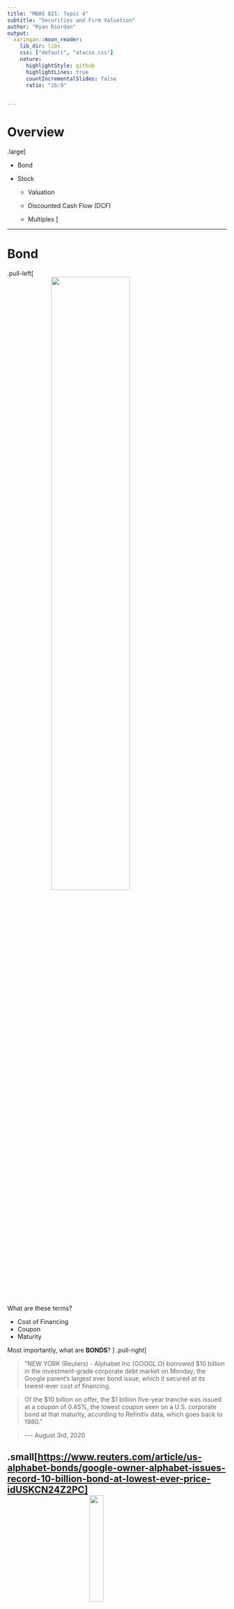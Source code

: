 ```yaml
---
title: "MBAS 821: Topic 4"
subtitle: "Securities and Firm Valuation"
author: "Ryan Riordan"
output:
  xaringan::moon_reader:
    lib_dir: libs
    css: ["default", "atacss.css"]
    nature:
      highlightStyle: github
      highlightLines: true
      countIncrementalSlides: false
      ratio: "16:9"
  

---
```

<style type="text/css">
.remark-slide-content {
  font-size: 18px;
  padding: 20px 80px 20px 80px;
}
.remark-code, .remark-inline-code {
  background: #f0f0f0;
}
.remark-code {
  font-size: 20px;
}
.huge .remark-code { /*Change made here*/
  font-size: 200% !important;
}
.tiny .remark-code { /*Change made here*/
  font-size: 75% !important;
}
</style>

# Overview

.large[
- Bond

- Stock

  - Valuation
  
  - Discounted Cash Flow (DCF)
  
  - Multiples
]

---

# Bond

.pull-left[
<img src="01-alphabet.PNG" width="60%" style="display: block; margin: auto;" />

What are these terms?

- Cost of Financing
- Coupon
- Maturity

Most importantly, what are **BONDS**?
]
.pull-right[
> "NEW YORK (Reuters) - Alphabet Inc (GOOGL.O) borrowed $10 billion in the investment-grade corporate debt market on Monday, the Google parent’s largest ever bond issue, which it secured at its lowest-ever cost of financing.

> Of the $10 billion on offer, the $1 billion five-year tranche was issued at a coupon of 0.45%, the lowest coupon seen on a U.S. corporate bond at that maturity, according to Refinitiv data, which goes back to 1980."

> --- August 3rd, 2020

.small[https://www.reuters.com/article/us-alphabet-bonds/google-owner-alphabet-issues-record-10-billion-bond-at-lowest-ever-price-idUSKCN24Z2PC]
<img src="02-james.jpg" width="25%" style="display: block; margin: auto;" />
]
---

# Bond

.pull-left[.large[
**Bond** is a security sold by a government or a corporation to raise money from investors in exchange for a promised future payment.

<br><br>

Examples: T-Bills, T-Notes, T-Bonds, Commercial Paper, Corporate Bonds, Municipal Bonds, Mortgage-backed Securities, Asset-backed Securities, etc.
]]
.pull-right[
<img src="03-bond.jpg" width="100%" style="display: block; margin: auto;" />
]
---

# Bonds: Terminology

.large[
Maturity (n): The final repayment date of a bond.

Coupon payment (**CPN**): The promised interest payments of a bond, paid periodically until maturity.

Face Value (**FV**) / Par value / Principal value: The notional amount of the bond used to compute the interest. The face value is typically repaid at maturity.

Yield to Maturity (**YTM**): The **YTM** is the Return on Investment (**ROI**) in a bond that is held to its maturity date. It is essentially the **IRR** taking considerations of the current market price of the bond and the future cash flows of the bond.

Coupon rate: The sum of all coupon payments in 1 year divided by the face value of the bond.
]

---

# Bond: Example

.large[
A bond with par value $1,000 with 8% coupon and semi-annual payments, maturing in 5 years.

This means that:
]

- $1,000 x 8% = $80 coupon payment per year.

- Since coupons are paid semi-annually, $80 / 2 = $40 will be paid every 6 months as coupon payments.

- $1,000 face value will be repaid at year 5.
<img src="04-couponbond.png" width="80%" style="display: block; margin: auto;" />
---
class: left, middle

# Bond Price

.large[
How to Price bonds?

Treat it as a Time Value of Money (TVM) problem!
]
---

# Zero-Coupon Bond

.large[
A zero-coupon bond pays only the face value at maturity.

Recall the TVM formula:

$$
FV_t = PV\times(1+r)^t
$$
]

where FV<sub>t</sub> is future value at year t, PV is present value, r is interest rate.

Translating to "Bond language", a zero-coupon bond would have the following formula:
.pull-left[
$$
FV = P\times(1+YTM_n)^n\qquad \text{or}
$$
]
.pull-right[
$$
P = \frac{FV}{(1+YTM_n)^n}
$$
]

where FV is face value, P is price, YTM<sub>n</sub> is yield-to-maturity (as the effective rate per period), n is time to maturity (in terms of no. of compounding periods).

Note: n is the year to maturity and YTM<sub>n</sub> is the EAR only when the the interest is compounded annually.

---
# Zero-coupon Bond: Example

.large[
What is the market price of a zero-coupon bond with face value $50,000, 25 years to maturity, and 6% YTM?
]

---
# Zero-coupon Bond: Example

.large[
What is the market price of a zero-coupon bond with face value $50,000, 25 years to maturity, and 6% YTM?

Answer:

\begin{split}
P &= \frac{FV}{(1+YTM_n)^n}\\
&= \frac{50,000}{(1+0.06)^{25}}\\
&= \$11,655
\end{split}
]
---

# Coupon Bond

.large[
A coupon bond can be considered as 2 separate cash flows:

1. An annuity of coupon payments

2. A zero-coupon bond that repays the face value at maturity.

Combining these two cash flows, we get the formula for pricing a coupon bond:

$$
P = \frac{CPN}{YTM_n}\bigg[1 - \frac{1}{(1+YTM_n)^n}\bigg]+\frac{FV}{(1+YTM_n)^n}
$$
The first term is the annuity portion of the coupon, and the second term is the zero-coupon bond portion.
]

Note: You have to use YTM<sub>n</sub> and n corresponding to the coupon payment intervals. e.g. If coupon is paid<br>semi-annually, $n = \text{year-to-maturity}\times 2$, YTM<sub>n</sub> is the effective rate over 6 months.

---

# Coupon bond: Example

.large[
A bond with $1,000 par value, 5 years to maturity, 5% coupon rate paid semi-annually. If the bond has YTM of 6% (APR compounded semi-annually), what is the price of the bond?
]
---

# Coupon bond: Example

.large[
A bond with $1,000 par value, 5 years to maturity, 5% coupon rate paid semi-annually. If the bond has YTM of 6% (APR compounded semi-annually), what is the price of the bond?

$$
FV = \$1,000
$$
$$
CPN = \frac{5\% \times \$1,000}{2} = \$25 \quad\text{every 6 months}
$$
$$
n = 5 \times 2 = 10 \quad\text{semi-annual periods}
$$
$$
YTM_{10} = 6\%/2 = 3\% \quad \text{effective semi-annual rate}
$$
]
---

# Coupon bond: Example cont'd

.large[
Use the coupon bond formula:

\begin{split}
P &= \frac{CPN}{YTM_n}\bigg[1 - \frac{1}{(1+YTM_n)^n}\bigg]+\frac{FV}{(1+YTM_n)^n}\\
&= \frac{25}{0.03}\bigg[1 - \frac{1}{(1+0.03)^{10}}\bigg]+\frac{FV}{(1+0.03)^{10}}\\
&= \$957.35
\end{split}
]

---

# Solving for YTM

.large[
How to solve for YTM?

- For zero-coupon bonds, just solve it by rearranging the equation:

\begin{split}
&FV = P\times(1+YTM_n)^n\\
\Rightarrow \quad &YTM_n = \bigg(\frac{FV}{P}\bigg)^{\frac{1}{n}} - 1
\end{split}

- For coupon bonds, solve it the same way you solve for IRR:

$$
\frac{CPN}{YTM_n}\bigg[1 - \frac{1}{(1+YTM_n)^n}\bigg]+\frac{FV}{(1+YTM_n)^n} - P = 0
$$
]
Note: For coupon bonds, you might need to use tools such as excel to calculate the YTM<sub>n</sub>.

---
# Solving for YTM: Example

.large[
A coupon bond has a FV of $1,000, with 5 years to maturity. The coupon rate is 10% paid semi-annually. The current price of the bond is $859.52. What is the YTM (in terms of APR with semi-annual compounding)?
]

---
# Solving for YTM: Example

.large[
A coupon bond has a FV of $1,000, with 5 years to maturity. The coupon rate is 10% paid semi-annually. The current price of the bond is $859.52. What is the YTM (in terms of APR with semi-annual compounding)?

YTM:
\begin{equation}
\frac{1,000 \times 0.1 /2}{YTM_{10}}\times\bigg[1-\frac{1}{(1+YTM_{10})^{10}}\bigg]+\frac{1,000}{(1+YTM_{10})^{10}}-859.92 = 0
\end{equation}
$$
YTM_{10} = 7\%
$$
Convert to APR:

$$
YTM_{APR} = 7\% \times 2 = 14\%
$$
]

---

# Holding Period Return (HPR)
.large[
What if you sell a bond before it matures?

Consider the following example:

- You bought a coupon bond that matures sometime in the future. And after n years (before the bond matures), you decide to sell the bond at market price.

- Your cash flow consists of:
  - Buying the bond (initial investment, P<sub>0</sub>)
  - Coupon payments received while holding the bond. (CPN<sub>1</sub>, CPN<sub>2</sub>, ... , CPN<sub>n</sub>)
  - Selling price of the bond. (P<sub>n</sub>)

\begin{equation}
HPR = \frac{P_n - P_0 + \sum_{t=1}^n CPN_t}{P_0}
\end{equation}
]
---

# HPR: Example
.large[
- Suppose you buy a Government of Canada bond for $1,170.60.  The bond has a $1,000 face value, a 5% annual coupon and a 3% YTM and matures in 10 years.

- 2 years later, you sell the bond when the YTM was 2%. What is your holding period return?
]
<img src="05-hpr.png" width="55%" style="display: block; margin: auto;" />

---

# HPR: Example
.large[
First find the selling price of the bond at year 1:

We can consider this as a new bond that has FV of $1,000, **8** years to maturity, 5% annual coupon, and 2% YTM and calculate the fair price at year 2.

$$
P_2 = \frac{1,000 \times 0.05}{0.02}\times\bigg[1-\frac{1}{(1+0.02)^8}\bigg] + \frac{1,000}{(1+0.02)^8}= \$1,219.76
$$

The 2-year holding period return (HPR) is hence:

$$
HPR = \frac{P_2 - P_0 + CPN \times 2}{P_0} = 12.74\%
$$
]
---

# Bond Price vs YTM

.large[
Let's look at what can affect bond price:

Consider a coupon bond with FV $1,000, 5% Annual coupon, with 10 years to maturity, but various YTMs:
]
<img src="06-price_ytm.png" width="100%" style="display: block; margin: auto;" />
---

# YTM and risks

.large[
- Bond prices decrease when YTM increases.

- Bond prices increase when YTM decreases.

<br><br>

What factors can affect YTM?

YTM reflects the **risks** of a bond:

Bonds with higher risk tend to have larger YTMs.
]

---

# Risk factors of bond

.large[
- Interest Rate Risk

  - The price of the bond changes due to future change in interest rate. As interest rate increases, bond price decreases.
  
- Credit Risk

  - Bonds could default. In that case, future coupon and principal payments are lost.
]

---

# Time to maturity vs Bond Price Risk

.large[
- Time to maturity

  - Bonds with longer time to maturity have greater price volatility than short bonds.
  
  - They are more prone to interest rate risk.
  
]

<img src="07-longbond.png" width="50%" style="display: block; margin: auto;" />

---

# Coupon size vs Bond Price Risk

.large[
- Size of Coupon

  - Low coupon bonds have greater price volatility than high coupon bonds
  
  - High coupons act as "stabilizing device", since they allows larger portion of the bond's total cash flow occur at earlier dates which are less susceptible to interest rate risk and credit risk.
  
]

<img src="08-highcoupon.png" width="40%" style="display: block; margin: auto;" />

---

# Bond: Summary
.large[
We learned:

- Definition of bonds and bond-related terminologies.

- How to value zero-coupon bonds

- How to value coupon bonds

- How to calculate YTM

- Holding period return (HPR)

- Bond risks

- Bond price volatility
]

---

# Breakout Activity: Bonds

.large[
- Work with your team

- Go to https://markets.businessinsider.com/bonds

- Use the Bond Finder to filter for corporate bonds.

- Pick your favorite company, pick a bond and calculate its YTM (in APR)

- Compare with other teams and discuss why your bonds have different YTM.
]

---

# Equities! (AKA Stocks)

.large[
Any Issac Newton fans out here?
]
--
.large[
Apparently Newton was a great mathematician and physicist, but not so great as a stock investor.
]
--
.pull-left[
<img src="09-newton.png" width="80%" style="display: block; margin: auto;" />
]
--
.pull-right[.large[
> I can calculate the motions of heavenly bodies, but not the madness of people.

> Sir Issac Newton --- After losing £20,000 (USD$4.6M in 2020 money) in 1721 during the South Sea stock bubble.
]]

---

# Common stock
.large[
**Common stock** provides its owner a share of the corporation that issued the stock. A common stock owner has the following rights:

- *Residual Claim*: Right to claim of firm's cash flows after all obligations to creditors and preferred stockholders.
  
- *Limited Liability*: Common stock owner cannot lose more than their investment.

- *Right to share dividend*

- *Right to vote*

- *Preemptive right*: Right to purchase newly issued stock from the firm before outsiders.
]

---

# Preferred stock
.large[
**Preferred stock** is preferenced over common stocks when paying dividends or during liquidation.

- Preferred stock usually has a *fixed dividend rate*.

- Preferred stock owners usually do **NOT** have voting rights.
]

---

# Debt vs Equity


|Properties           |Debt                   |Equity |
|:--------------------|:----------------------|:------|
|Firm Ownership       |No                     |Yes    |
|Tax shield           |Yes (Interest payment) |No     |
|Can cause bankruptcy |Yes                    |No     |
|Seniority            |High                   |Low    |

---
# Common Stock Valuation
.large[
We will discuss 3 methods to value the a firm's equity value:

1. Dividend Discount Model (**DDM**)
  - A stock has the same value as the sum of PV of all its future dividend payments.

2. Discounted FCF Model (**DCF**)
  - A firm's total value (Equity + Debt) is the sum of PV of all future free cash flows received by the firm.
  - Minus the value of debt to get the market value of equity.

3. **Multiples** (or Relative Valuation)
  - Compare the target firm to similar firms.
]
---

# Dividend Discount Model (DDM)

.large[
Consider the following Scenario:
You own a stock of a firm. Assume that the stock pays dividend regularly and the firm will last indefinitely. The value of this stock would then be the sum of PV of all future dividend payments.
]

<img src="10-ddm.png" width="80%" style="display: block; margin: auto;" />

.large[

$$
P = \sum_{t=1}^\infty \frac{Div_t}{(1+r)^t}
$$
]
---

# DDM cont'd

.large[
Assumptions required for DDM:

- Firm will pay dividend (some firms don't!)

- Firm will last indefinitely (No foreseeable bankruptcy risk)

- Need to make assumptions on the amounts of future dividend payments *Div<sub>t</sub>*.

- Need to make assumptions on long term discount rate *r*.
  - This should be based on the inherent risk of the firm (More risky firms have a higher discount rate.)
]

---

# DDM: 0 growth

.large[
You own a share of Smith Industries Ltd. It has just paid a dividend of $0.75 per share, and is expected to pay the same amount every year in the future. Stocks of similar risk to Smith Industries Ltd. earn 15% annual return. What should be the share price of Smith Industries Ltd.?
]

---

# DDM: 0 growth

.large[
You own a share of Smith Industries Ltd. It has just paid a dividend of $0.75 per share, and is expected to pay the same amount every year in the future. Stocks of similar risk to Smith Industries Ltd. earn 15% annual return. What should be the share price of Smith Industries Ltd.?

Answer: This is a simple perpetuity question.

$$
P = \frac{0.75}{0.15} = \$5
$$
]
--
.large[
What if the dividend is expected to grow at 3% per year?
]
---

# DDM: growth rate

.large[
You own a share of Smith Industries Ltd. It has just paid a dividend of $0.75 per share, and the dividend is expected to be paid every year at a growth rate of 3%. Stocks of similar risk to Smith Industries Ltd. earn 15% annual return. What should be the share price of Smith Industries Ltd.?
]

---

# DDM: growth rate

.large[
You own a share of Smith Industries Ltd. It has just paid a dividend of $0.75 per share, and the dividend is expected to be paid every year at a growth rate of 3%. Stocks of similar risk to Smith Industries Ltd. earn 15% annual return. What should be the share price of Smith Industries Ltd.?

Answer: This is now a growing perpetuity (Note: the dividend in year 1 is $0.75\times (1+0.03)$)

$$
P = \frac{0.75\times (1+0.03)}{0.15-0.03} = \$6.44
$$
]
--
.large[
What if the dividend grows at 5% for 5 years and then grows at 3% after 5 years?
]

---

# DDM: 2 growth rates

.large[
You own a share of Smith Industries Ltd. It has just paid a dividend of $0.75 per share, and the dividend is expected to be paid every year at a growth rate of 5% for the next 5 years, and at 3% after. Stocks of similar risk to Smith Industries Ltd. earn 15% annual return. What should be the share price of Smith Industries Ltd.?
]

---

# DDM: 2 growth rates

.large[
You own a share of Smith Industries Ltd. It has just paid a dividend of $0.75 per share, and the dividend is expected to be paid every year at a growth rate of 5% for the next 5 years, and at 3% after. Stocks of similar risk to Smith Industries Ltd. earn 15% annual return. What should be the share price of Smith Industries Ltd.?

Answer: Consider the dividend payments in the first 5 years as a growing annuity. And consider the dividend payments starting from year 6 as a growing perpetuity. (Note the year 1 dividend and year 6 dividend values)
]

\begin{split}
P &= \frac{0.75\times (1+0.05)}{0.15-0.05}\times\bigg[1-\Big(\frac{1+0.05}{1+0.15}\Big)^5\bigg] + \frac{0.75\times (1+0.05)^5\times (1+0.03)}{0.15-0.03}\times\frac{1}{(1+0.15)^5}\\
&=\$6.96
\end{split}

---

# How to determine growth rate *g*?

.large[
Consider the net income of a firm:

  - Firm can choose to distribute part or all of the net income to shareholders (Dividend)
  
  - Firm can choose to retain part or all of the net income to grow. (Retained Earnings)
]
$$
\text{Net Income (NI)} = \text{Dividend per share (DPS)} \times \text{Shares outstanding} + \text{Retained Earnings}
$$
.large[
Retained earnings leads to extra net income in the next period at return on equity (ROE):
]
$$
\text{Next year NI} = \text{This year NI} + \text{Retained Earnings} \times \text{Return on Equity (ROE)}
$$

.large[
This assumes that the return on equity (ROE) stays the same over the years.
]
---
# How to determine growth rate *g*? cont'd
.large[
Divide both sides by This year NI:
$$
\frac{\text{Next year NI}}{\text{This year NI}} = 1+ \frac{\text{Retained Earnings}}{\text{This year NI}}\times ROE
$$
The left hand side is equivalent to *1+g*, the right hand side is equivalent to *Retention Ratio (RR)* times *ROE* plus *1*. Simplifying the equation we get:
$$
g = RR\times ROE
$$
Note: $ROE = \frac{NI}{\text{Equity}} = \frac{NI}{\text{Share price} \times \text{Shares outstanding}}$
]

---
# Growth rate: Example

.large[
The Nickle Nouse Fire Safety and Bathrobe Company (NNFS&BC) just reported after tax income of $1.6 million. They plan to reinvest 28% of these earnings in new projects. If NNFS&BC’s historical ROE is 12%, what is the expected growth rate for OBP’s earnings?
]

---
# Growth rate: Example

.large[
The Nickle Nouse Fire Safety and Bathrobe Company (NNFS&BC) just reported after tax income of $1.6 million. They plan to reinvest 28% of these earnings in new projects. If NNFS&BC’s historical ROE is 12%, what is the expected growth rate for OBP’s earnings?

Answer:

$$
g = RR \times ROE = 28\% \times 12\% = 0.0336 = 3.36\%
$$
]
---
# How to determine the discount rate *r*?

.large[
Consider a stock that receives annual dividend payments with constant growth rate:

\begin{equation}
P_t = \frac{Div_{t+1}}{r-g}\quad \Rightarrow \quad r = \frac{Div_{t+1}}{P_t} + g
\end{equation}

The first item $\frac{Div_{t+1}}{P_t}$ is the dividend yield, the second item *g* is the expected dividend growth rate. Adding these two items together is a good estimation of the discount rate (cost of equity).
]

---
# Discount rate: Example
.large[
Nick York Yankee Space Camp (NYYSC) is expected to pay a dividend of $8.06 per share next year. Future dividends are expected to grow 2% per year indefinitely. If an investor is currently willing to pay $62.00 for one share, what is her required return for this investment?
]

---
# Discount rate: Example
.large[
Nick York Yankee Space Camp (NYYSC) is expected to pay a dividend of $8.06 per share next year. Future dividends are expected to grow 2% per year indefinitely. If an investor is currently willing to pay $62.00 for one share, what is her required return for this investment?

Answer:

\begin{equation}
r = \frac{Div_1}{P_0} + g = \frac{8.06}{62} + 0.02 = 15\%
\end{equation}
]

---

# DDM: Pros and Cons

.large[
Pros:
- Simple to use
- Captures the cash flow of dividend-paying stocks, and use that to price the stock.

.pull-left2[
Cons:
- Requires assumptions on future dividend payments, growth rates and discount rates.
  - All of those are difficult to estimate, and a wrong estimate could change the valuation drastically.
- Some firms do not pay dividends (e.g. Amazon)
]
.pull-right2[
<img src="11-amazon.png" width="80%" style="display: block; margin: auto;" />
]
]

---

# The Discounted FCF Model (DCF)

.large[
2 Steps:

1. Determine the total value of the firm to all investors, including both equity and debt holders (AKA Enterprise Value)
  - It is equal to the PV of all future FCFs.

2. Enterprise value is equal to the value of the firm's equity plus debt minus cash:
  - $\text{Enterprise Value} = \text{Market Value of Equity} + \text{Debt} - \text{Cash}$
  - Use the above formula to calculate the market value of equity.
  - Then divide the market value of equity by number of shares outstanding to get the stock price.
]

---

# DCF: Step 1
.large[
Recall the FCF formulas from topic 3:
]

\begin{split}
FCF &= EBIT \times (1-T_C) + Dep - CAPEX - \Delta NWC\\
&\text{or}\\
FCF &= EBITDA \times (1-T_C) + Dep \times T_C - CAPEX - \Delta NWC
\end{split}

.large[
Then we can get the Enterprise value (*V<sub>0</sub>*) by summing up the PV of all future FCFs:
]

\begin{equation}
V_0 = \sum_{t=1}^\infty \frac{FCF_t} {(1 + r_{WACC})^t}
\end{equation}

.large[
Note: The discount rate here used is the **WACC** (weighted average cost of capital), whereas in DDM, the discount rate used is the cost of equity.
]

---

# DCF Step 2
.large[
Finally, we can price the stock by converting Enterprise Value to Market Equity Value, then divide by the number of shares outstanding:
\begin{equation}
P_0 = \frac{V_0 + \text{Cash}_0 - \text{Debt}_0}{\text{Shares Outstanding}_0}
\end{equation}
]
---

# DCF: Terminal Value

.large[
The usual practice of DCF is to forecast the FCF for N years, then for years N+1 or beyond, assume a constant long-run growth rate *g*, and calculate the terminal value (*V<sub>N</sub>*)

\begin{equation}
V_0 = \bigg(\sum_{t=1}^N \frac{FCF_t}{(1+r_{WACC})^N}\bigg) + \frac{V_N}{(1+r_{WACC})^N}
\end{equation}

*V<sub>N</sub>* can be calculated by considering it as a growing perpetuity. i.e.

\begin{equation}
V_N = \frac{FCF_{N+1}}{r_{WACC}-g}
\end{equation}

]

---

# DCF: Example
<img src="12-dcf.png" width="90%" style="display: block; margin: auto;" />

---

# DCF: Example
.large[
Answer:
]
<img src="13-dcfans.png" width="50%" style="display: block; margin: auto;" />

---

# DCF: Pros and Cons

.large[
Pros: 

- Considered to be the *fundamental* way of firm valuation.

- Looks at the FCF of firms, can be used for firms that do not pay dividends.

Cons:

- Requires deep knowledge to the firm in order to forecast its future FCF.

- Difficult ot predict the terminal growth rate, and small change in the terminal growth rate can cause the valuation to vary a lot.
]

---

# Multiples / Relative Valuation
.large[
- This methodology values a company by comparing it with that of publicly traded companies in the same industry with similar operating characteristics.

  - Assumes that firms are approximately the same except for scale.

  - An approximation, but does provide a useful ballpark estimate. (can be useful to validate estimates using other methods)
  
  - Especially useful with firms that are not traded in a market. (e.g. in private equity and for IPOs)

- Price/Earnings (P/E) is one of the most common multiple used by multiples valuation.
  - In this case, earnings is considered the **base** of the multiple.
  - Other bases can be used, e.g. EBITDA, Sales, etc.
]

---

# 4 Steps for Multiples Valuation

.large[
1. Find *comparable* firms (The more the better!)
  - Similar products, cost structure, industry, technology, customer segment, etc.
  - Eliminate firms that have suffered *abnormal* events (e.g. takeovers, financial distress, etc.)
  
2. Choose a base:
  - Usually Earnings per share (i.e. P/E ratio as the multiple)
  - If earnings is negative, use other bases.
  
3. Calculate the multiples for each comparable firm, and average them.

4. Value the target firm using the average multiple generated from the previous steps.
]
---

# Multiples: Formula

.large[
When using the P/E ratio as the multiple, the market value of the target firm is:

\begin{equation}
P_{\text{target}} = \text{Average P/E ratio from comparables} \times EPS_{\text{target}}
\end{equation}

]

---

# Multiples: Example

.large[
Pharma Ltd. is expecting a net income of $3 million and has 1.8 million shares outstanding. What should the stock price of Pharma Ltd. be?

Below are the 4 firms that are similar to **Pharma Ltd.**:
]

|Firm                  |Share.Price |EPS   |P.E   |
|:---------------------|:-----------|:-----|:-----|
|GlobeMed              |$13.53      |$0.85 |15.92 |
|Medical Inc.          |$25.21      |$1.50 |16.81 |
|Health Solutions Inc. |$5.68       |$0.30 |18.93 |
|Medicive              |$15.80      |$1.00 |15.80 |

Average P/E multiples of the comparable firms: $\frac{15.92 + 16.81 + 18.93 + 15.80}{4} = 16.87$

$$
P = 16.87 \times \frac{3M}{1.8M} = \$28.11
$$
---

# P/E Multiples: Limitations
.large[
- Earnings volatility creates great volatility in P/E ratios throughout the business cycle. This can lead to low or negative earnings which disrupts intuition of meaning behind P/E.

- One year’s earnings can fall, but a stock price (according to the DDM approach) is a function of many years of forecast cash flows.

- Given these problems, analysts normally use smoothed or normalized estimates of earnings for the forecast year, as well as using a variety of different approaches to develop a range of potential values for the stock.

- Earnings can be manipulated through *arbitrary* accounting processes.

- Difficult to find enough sample size of comparable firms.
]
---

# Breakout Activity: Firm Valuation
.large[
Discuss the following:

- Consider that stock analysts work for brokerage firms that provide buy/sell recommendations to clients and forecast firm earnings?

- Consider how these firms generate their revenues and incomes and their incentives. What are some of the issues that can arise from this? How can this affect market prices and their accuracy? Has this led to any big market events?

]
<img src="14-lovestock.jpg" width="20%" style="display: block; margin: auto;" />
---

# Stock: Summary

.large[
We learned:

- How to value stocks

  - DDM
  
  - DCF
  
  - Multiples

- How to deal with terminal growth rate and terminal firm values.

- How to find the growth rate of a firm.
]

---

# Formula Sheet: Bond

.large[
$$
P(\text{Zero-coupon bond})= \frac{FV}{(1+YTM_n)^n}
$$


$$
P(\text{Coupon bond}) = \frac{CPN}{YTM_n}\bigg[1-\frac{1}{(1+YTM_n)^n}\bigg]+\frac{FV}{(1+YTM_n)^n}
$$


\begin{equation}
HPR = \frac{P_n - P_0 + \sum_{t=1}^n CPN_t}{P_0}
\end{equation}
]

---

# Formula Sheet: DDM

.large[
$$
P(DDM) = \sum_{t=1}^\infty \frac{Div_t}{(1+r)^t}
$$

$$
g = RR \times ROE \qquad \text{where}\qquad RR = \frac{\text{Retained Earnings}}{\text{Net Income}}
$$

$$
\text{Constant growth: }\quad r = \frac{Div_{t+1}}{P_t}+g
$$
]
---

# Formula Sheet: DCF
$$
\text{Enterprise Value} = \text{Market Value of Equity} + \text{Debt} - \text{Cash}
$$

\begin{equation}
V_0 = \sum_{t=1}^\infty \frac{FCF_t} {(1 + r_{WACC})^t}
\end{equation}

$$
P_0 = \frac{V_0 + \text{Cash}_0 - \text{Debt}_0}{\text{Shares Outstanding}_0}
$$

## Terminal Value DCF

\begin{equation}
V_0 = \bigg(\sum_{t=1}^N \frac{FCF_t}{(1+r_{WACC})^N}\bigg) + \frac{V_N}{(1+r_{WACC})^N}
\end{equation}

\begin{equation}
V_N = \frac{FCF_{N+1}}{r_{WACC}-g}
\end{equation}

---

# Formula Sheet: P/E Multiples
.large[
\begin{equation}
P_{\text{target}} = \text{Average P/E ratio from comparables} \times EPS_{\text{target}}
\end{equation}
]
